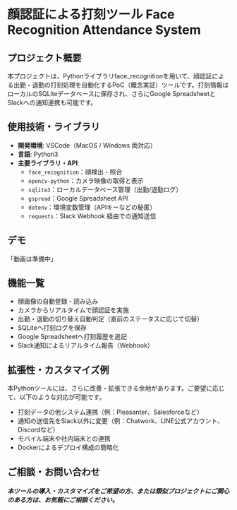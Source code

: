 # 顔認証による打刻ツール  Face Recognition Attendance System
## プロジェクト概要

本プロジェクトは、Pythonライブラリface_recognitionを用いて、顔認証による出勤・退勤の打刻処理を自動化するPoC（概念実証）ツールです。打刻情報はローカルのSQLiteデータベースに保存され、さらにGoogle SpreadsheetとSlackへの通知連携も可能です。

## 使用技術・ライブラリ

- **開発環境**: VSCode（MacOS / Windows 両対応）
- **言語**: Python3
- **主要ライブラリ・API**:  
  - `face_recognition`：顔検出・照合  
  - `opencv-python`：カメラ映像の取得と表示 
  - `sqlite3`：ローカルデータベース管理（出勤/退勤ログ）
  - `gspread`：Google Spreadsheet API 
  - `dotenv`：環境変数管理（APIキーなどの秘匿）
  - `requests`：Slack Webhook 経由での通知送信

## デモ

「動画は準備中」

## 機能一覧

  - 顔画像の自動登録・読み込み
  - カメラからリアルタイムで顔認証を実施
  - 出勤・退勤の切り替え自動判定（直前のステータスに応じて切替）
  - SQLiteへ打刻ログを保存
  - Google Spreadsheetへ打刻履歴を追記
  - Slack通知によるリアルタイム報告（Webhook）


## 拡張性・カスタマイズ例

本Pythonツールには、さらに改善・拡張できる余地があります。ご要望に応じて、以下のような対応が可能です。

  - 打刻データの他システム連携（例：Pleasanter、Salesforceなど）
  - 通知の送信先をSlack以外に変更（例：Chatwork、LINE公式アカウント、Discordなど）
  - モバイル端末や社内端末との連携
  - Dockerによるデプロイ構成の簡略化

## ご相談・お問い合わせ

##### 本ツールの導入・カスタマイズをご希望の方、または類似プロジェクトにご関心のある方は、お気軽にご相談ください。





